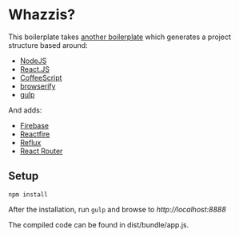 # Whazzis?

This boilerplate takes [another boilerplate](https://github.com/aaronjensen/coffee-react-browserify-gulp) which generates a project structure based around:

- [NodeJS](https://github.com/joyent/node)
- [React.JS](https://facebook.github.io/react/)
- [CoffeeScript](http://coffeescript.org/)
- [browserify](http://browserify.org/)
- [gulp](http://gulpjs.com/)

And adds:

- [Firebase](https://www.firebase.com/how-it-works.html)
- [Reactfire](https://www.firebase.com/docs/web/libraries/react/)
- [Reflux](http://spoike.ghost.io/deconstructing-reactjss-flux/)
- [React Router](https://github.com/rackt/react-router) 

## Setup

```
npm install
```

After the installation, run `gulp` and browse to _http://localhost:8888_

The compiled code can be found in dist/bundle/app.js.
